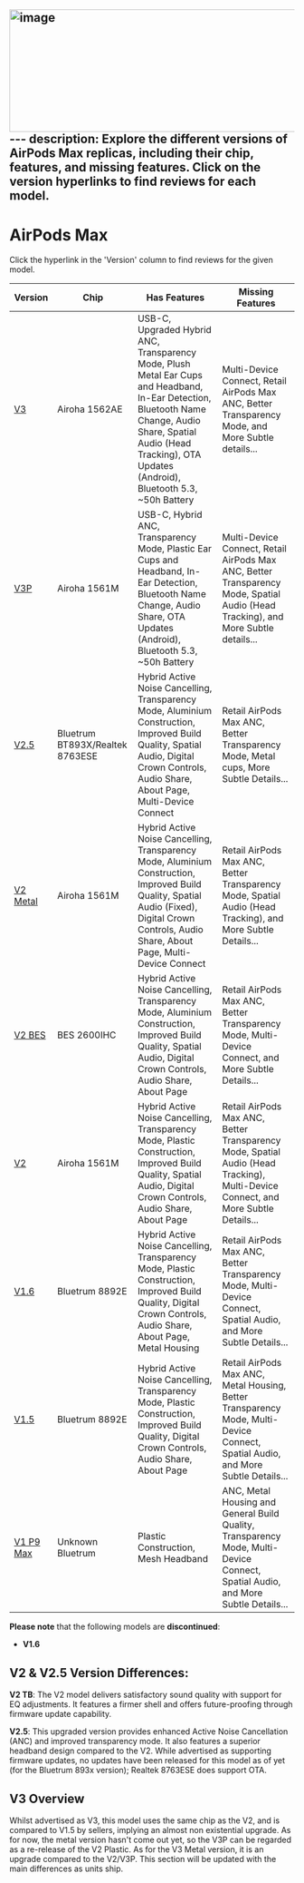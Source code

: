 <img width="1464" height="216" alt="image" src="https://github.com/user-attachments/assets/9cad0486-5037-48a9-acab-3ae8b8cb547c" />---
description: Explore the different versions of AirPods Max replicas, including their chip, features, and missing features. Click on the version hyperlinks to find reviews for each model.
---

# AirPods Max

Click the hyperlink in the 'Version' column to find reviews for the given model.

| Version                                                                           | Chip             | Has Features                                                                                                                                                      | Missing Features                                                                                                                 |
|-----------------------------------------------------------------------------------|------------------|-------------------------------------------------------------------------------------------------------------------------------------------------------------------|----------------------------------------------------------------------------------------------------------------------------------|
| [V3](https://www.reddit.com/r/AirReps/search?q=max%20v3&restrict_sr=1) | Airoha 1562AE     | USB-C, Upgraded Hybrid ANC, Transparency Mode, Plush Metal Ear Cups and Headband, In-Ear Detection, Bluetooth Name Change, Audio Share, Spatial Audio (Head Tracking), OTA Updates (Android), Bluetooth 5.3, ~50h Battery | Multi-Device Connect, Retail AirPods Max ANC, Better Transparency Mode, and More Subtle details...                   |
| [V3P](https://www.reddit.com/r/AirReps/search?q=max%20v3&restrict_sr=1) | Airoha 1561M     | USB-C, Hybrid ANC, Transparency Mode, Plastic Ear Cups and Headband, In-Ear Detection, Bluetooth Name Change, Audio Share, OTA Updates (Android), Bluetooth 5.3, ~50h Battery | Multi-Device Connect, Retail AirPods Max ANC, Better Transparency Mode, Spatial Audio (Head Tracking), and More Subtle details...                   |
| [V2.5](https://www.reddit.com/r/AirReps/search?q=max%20v2.5&restrict_sr=1) | Bluetrum BT893X/Realtek 8763ESE    | Hybrid Active Noise Cancelling, Transparency Mode, Aluminium Construction, Improved Build Quality, Spatial Audio, Digital Crown Controls, Audio Share, About Page, Multi-Device Connect | Retail AirPods Max ANC, Better Transparency Mode, Metal cups, More Subtle Details...                               |
| [V2 Metal](https://www.reddit.com/r/AirReps/search?q=max%20v2metal&restrict_sr=1) | Airoha 1561M     | Hybrid Active Noise Cancelling, Transparency Mode, Aluminium Construction, Improved Build Quality, Spatial Audio (Fixed), Digital Crown Controls, Audio Share, About Page, Multi-Device Connect | Retail AirPods Max ANC, Better Transparency Mode, Spatial Audio (Head Tracking), and More Subtle Details...                               |
| [V2 BES](https://www.reddit.com/r/AirReps/search?q=max%20v2bes&restrict_sr=1)     | BES 2600IHC      | Hybrid Active Noise Cancelling, Transparency Mode, Aluminium Construction, Improved Build Quality, Spatial Audio, Digital Crown Controls, Audio Share, About Page | Retail AirPods Max ANC, Better Transparency Mode, Multi-Device Connect, and More Subtle Details...                               |
| [V2](https://www.reddit.com/r/AirReps/search?q=max%20v2&restrict_sr=1)            | Airoha 1561M     | Hybrid Active Noise Cancelling, Transparency Mode, Plastic Construction, Improved Build Quality, Spatial Audio, Digital Crown Controls, Audio Share, About Page   | Retail AirPods Max ANC, Better Transparency Mode, Spatial Audio (Head Tracking), Multi-Device Connect, and More Subtle Details...                               |
| [V1.6](https://www.reddit.com/r/AirReps/search?q=max%20v1.6&restrict_sr=1)        | Bluetrum 8892E   | Hybrid Active Noise Cancelling, Transparency Mode, Plastic Construction, Improved Build Quality, Digital Crown Controls, Audio Share, About Page, Metal Housing   | Retail AirPods Max ANC, Better Transparency Mode, Multi-Device Connect, Spatial Audio, and More Subtle Details...                |
| [V1.5](https://www.reddit.com/r/AirReps/search?q=max%20v1.5&restrict_sr=1)        | Bluetrum 8892E   | Hybrid Active Noise Cancelling, Transparency Mode, Plastic Construction, Improved Build Quality, Digital Crown Controls, Audio Share, About Page                  | Retail AirPods Max ANC, Metal Housing, Better Transparency Mode, Multi-Device Connect, Spatial Audio, and More Subtle Details... |
| [V1 P9 Max](https://www.reddit.com/r/AirReps/search?q=max%20p9&restrict_sr=1)     | Unknown Bluetrum | Plastic Construction, Mesh Headband                                                                                                                               | ANC, Metal Housing and General Build Quality, Transparency Mode, Multi-Device Connect, Spatial Audio, and More Subtle Details... |

**Please note** that the following models are **discontinued**:

- **V1.6**

## V2 & V2.5 Version Differences:

**V2 TB**: The V2 model delivers satisfactory sound quality with support for EQ adjustments. It features a firmer shell and offers future-proofing through firmware update capability.

**V2.5**: This upgraded version provides enhanced Active Noise Cancellation (ANC) and improved transparency mode. It also features a superior headband design compared to the V2. While advertised as supporting firmware updates, no updates have been released for this model as of yet (for the Bluetrum 893x version); 
Realtek 8763ESE does support OTA. 

## V3 Overview

Whilst advertised as V3, this model uses the same chip as the V2, and is compared to V1.5 by sellers, implying an almost non existential upgrade. As for now, the metal version hasn't come out yet, so the V3P can be regarded as a re-release of the V2 Plastic.
As for the V3 Metal version, it is an upgrade compared to the V2/V3P. This section will be updated with the main differences as units ship.
